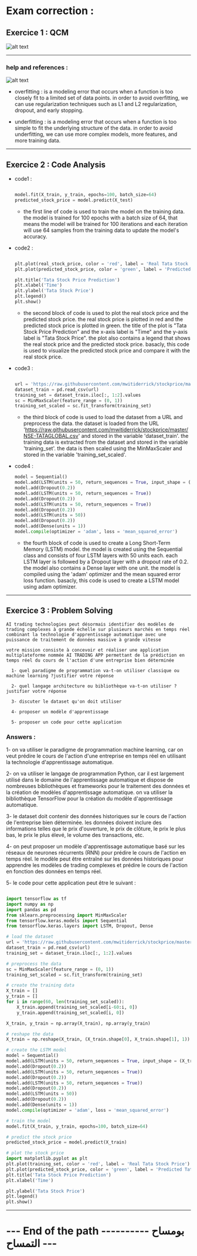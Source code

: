 # Exam correction :

## Exercice 1 : QCM

![alt text](image.png)

------------------------------------------------------------

### help and references :


![alt text](artificial-neural-networks.webp)

- overfitting : is a modeling error that occurs when a function is too closely fit to a limited set of data points. in order to avoid overfitting, we can use regularization techniques such as L1 and L2 regularization, dropout, and early stopping.


- underfitting : is a modeling error that occurs when a function is too simple to fit the underlying structure of the data. in order to avoid underfitting, we can use more complex models, more features, and more training data.



------------------------------------------------------------



## Exercice 2 : Code Analysis


- code1 : 
  ```python

  model.fit(X_train, y_train, epochs=100, batch_size=64)
  predicted_stock_price = model.predict(X_test)

  ```

  - the first line of code is used to train the model on the training data. the model is trained for 100 epochs with a batch size of 64, that means the model will be trained for 100 iterations and each iteration will use 64 samples from the training data to update the model's accuracy.

- code2 : 
  ```python

  plt.plot(real_stock_price, color = 'red', label = 'Real Tata Stock Price')
  plt.plot(predicted_stock_price, color = 'green', label = 'Predicted Tata Stock Price')

  plt.title('Tata Stock Price Prediction')
  plt.xlabel('Time')
  plt.ylabel('Tata Stock Price')
  plt.legend()
  plt.show()

  ```

  - the second block of code is used to plot the real stock price and the predicted stock price. the real stock price is plotted in red and the predicted stock price is plotted in green. the title of the plot is "Tata Stock Price Prediction" and the x-axis label is "Time" and the y-axis label is "Tata Stock Price". the plot also contains a legend that shows the real stock price and the predicted stock price.
  basacly, this code is used to visualize the predicted stock price and compare it with the real stock price.


- code3 : 
  ```python

  url = 'https://raw.githubusercontent.com/mwitiderrick/stockprice/master/NSE-TATAGLOBAL.csv'
  dataset_train = pd.read_csv(url)
  training_set = dataset_train.iloc[:, 1:2].values
  sc = MinMaxScaler(feature_range = (0, 1))
  training_set_scaled = sc.fit_transform(training_set)

  ```

  - the third block of code is used to load the dataset from a URL and preprocess the data. the dataset is loaded from the URL 'https://raw.githubusercontent.com/mwitiderrick/stockprice/master/NSE-TATAGLOBAL.csv' and stored in the variable 'dataset_train'. the training data is extracted from the dataset and stored in the variable 'training_set'. the data is then scaled using the MinMaxScaler and stored in the variable 'training_set_scaled'.

- code4 : 
  ```python
  model = Sequential()
  model.add(LSTM(units = 50, return_sequences = True, input_shape = (X_train.shape[1], 1)))
  model.add(Dropout(0.2))
  model.add(LSTM(units = 50, return_sequences = True))
  model.add(Dropout(0.2))
  model.add(LSTM(units = 50, return_sequences = True))
  model.add(Dropout(0.2))
  model.add(LSTM(units = 50))
  model.add(Dropout(0.2))
  model.add(Dense(units = 1))
  model.compile(optimizer = 'adam', loss = 'mean_squared_error')
  ```

  - the fourth block of code is used to create a Long Short-Term Memory (LSTM) model. the model is created using the Sequential class and consists of four LSTM layers with 50 units each. each LSTM layer is followed by a Dropout layer with a dropout rate of 0.2. the model also contains a Dense layer with one unit. the model is compiled using the 'adam' optimizer and the mean squared error loss function.
  basacly, this code is used to create a LSTM model using adam optimizer.


------------------------------------------------------------

## Exercice 3 : Problem Solving

```
AI trading technologies peut désormais identifier des modèles de trading complexes à grande échelle sur plusieurs marchés en temps réel combinant la technologie d'apprentissage automatique avec une puissance de traitement de données massive à grande vitesse

votre mission consiste à concevoir et réaliser une application multiplateforme nommée AI TRADING APP permettant de la prédiction en temps réel du cours de l'action d'une entreprise bien déterminée

  1- quel paradigme de programmation va-t-on utiliser classique ou machine learning ?justifier votre réponse

  2- quel langage architecture ou bibliothèque va-t-on utiliser ? justifier votre réponse

  3- discuter le dataset qu'on doit utiliser
  
  4- proposer un modèle d'apprentissage

  5- proposer un code pour cette application

```	

### Answers :

1- on va utiliser le paradigme de programmation machine learning, car on veut prédire le cours de l'action d'une entreprise en temps réel en utilisant la technologie d'apprentissage automatique.


2- on va utiliser le langage de programmation Python, car il est largement utilisé dans le domaine de l'apprentissage automatique et dispose de nombreuses bibliothèques et frameworks pour le traitement des données et la création de modèles d'apprentissage automatique. on va utiliser la bibliothèque TensorFlow pour la création du modèle d'apprentissage automatique.


3- le dataset doit contenir des données historiques sur le cours de l'action de l'entreprise bien déterminée. les données doivent inclure des informations telles que le prix d'ouverture, le prix de clôture, le prix le plus bas, le prix le plus élevé, le volume des transactions, etc.


4- on peut proposer un modèle d'apprentissage automatique basé sur les réseaux de neurones récurrents (RNN) pour prédire le cours de l'action en temps réel. le modèle peut être entraîné sur les données historiques pour apprendre les modèles de trading complexes et prédire le cours de l'action en fonction des données en temps réel.



5- le code pour cette application peut être le suivant :

```python

import tensorflow as tf
import numpy as np
import pandas as pd
from sklearn.preprocessing import MinMaxScaler
from tensorflow.keras.models import Sequential
from tensorflow.keras.layers import LSTM, Dropout, Dense

# load the dataset
url = 'https://raw.githubusercontent.com/mwitiderrick/stockprice/master/NSE-TATAGLOBAL.csv'
dataset_train = pd.read_csv(url)
training_set = dataset_train.iloc[:, 1:2].values

# preprocess the data
sc = MinMaxScaler(feature_range = (0, 1))
training_set_scaled = sc.fit_transform(training_set)

# create the training data
X_train = []
y_train = []
for i in range(60, len(training_set_scaled)):
    X_train.append(training_set_scaled[i-60:i, 0])
    y_train.append(training_set_scaled[i, 0])

X_train, y_train = np.array(X_train), np.array(y_train)

# reshape the data
X_train = np.reshape(X_train, (X_train.shape[0], X_train.shape[1], 1))

# create the LSTM model
model = Sequential()
model.add(LSTM(units = 50, return_sequences = True, input_shape = (X_train.shape[1], 1)))
model.add(Dropout(0.2))
model.add(LSTM(units = 50, return_sequences = True))
model.add(Dropout(0.2))
model.add(LSTM(units = 50, return_sequences = True))
model.add(Dropout(0.2))
model.add(LSTM(units = 50))
model.add(Dropout(0.2))
model.add(Dense(units = 1))
model.compile(optimizer = 'adam', loss = 'mean_squared_error')

# train the model
model.fit(X_train, y_train, epochs=100, batch_size=64)

# predict the stock price
predicted_stock_price = model.predict(X_train)

# plot the stock price
import matplotlib.pyplot as plt
plt.plot(training_set, color = 'red', label = 'Real Tata Stock Price')
plt.plot(predicted_stock_price, color = 'green', label = 'Predicted Tata Stock Price')
plt.title('Tata Stock Price Prediction')
plt.xlabel('Time')

plt.ylabel('Tata Stock Price')
plt.legend()
plt.show()

```


------------------------------------------------------------
# --- End of the path ---------- بومساح التمساح ---

